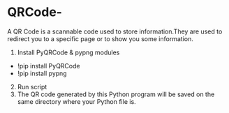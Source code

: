 # QRCode-
A QR Code is a scannable code used to store information.They are used to redirect you to a specific page or to show you some information.

1) Install PyQRCode & pypng modules
 - !pip install PyQRCode
 - !pip install pypng
 2) Run script
 3) The QR code generated by this Python program will be saved on the same directory where your Python file is.
 
 
 
 
 
